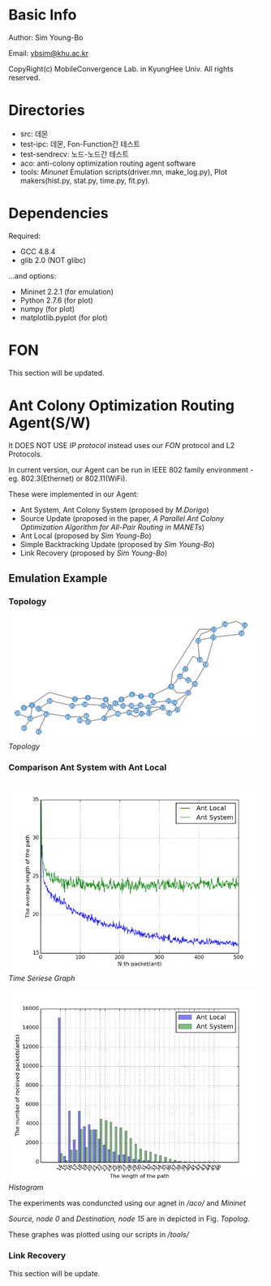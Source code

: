 # Basic Info
Author: Sim Young-Bo

Email: ybsim@khu.ac.kr

CopyRight(c) MobileConvergence Lab. in KyungHee Univ. All rights reserved.

# Directories
* src: 데몬
* test-ipc: 데몬, Fon-Function간 테스트
* test-sendrecv: 노드-노드간 테스트
* aco: anti-colony optimization routing agent software
* tools: *Minunet* Emulation scripts(driver.mn, make_log.py),
         Plot makers(hist.py, stat.py, time.py, fit.py).

# Dependencies
Required:
* GCC 4.8.4
* glib 2.0 (NOT glibc)

...and options:
* Mininet 2.2.1 (for emulation)
* Python 2.7.6 (for plot)
* numpy (for plot)
* matplotlib.pyplot (for plot)

# FON
This section will be updated.

# Ant Colony Optimization Routing Agent(S/W)
It DOES NOT USE *IP protocol* instead uses our *FON* protocol and L2 Protocols.

In current version, our Agent can be run in IEEE 802 family environment -
eg. 802.3(Ethernet) or 802.11(WiFi).

These were implemented in our Agent:
 - Ant System, Ant Colony System (proposed by *M.Dorigo*)
 - Source Update (proposed in the paper, *A Parallel Ant Colony Optimization
   Algorithm for All-Pair Routing in MANETs*)
 - Ant Local (proposed by *Sim Young-Bo*)
 - Simple Backtracking Update (proposed by *Sim Young-Bo*)
 - Link Recovery (proposed by *Sim Young-Bo*)

## Emulation Example

### Topology
![Topology](/resource/topo.png)
*Topology*

### Comparison Ant System with Ant Local
![Time Seriese](/resource/time.png)
*Time Seriese Graph*

![Histogram](/resource/hist.png)
*Histogram*

The experiments was conduncted using our agnet in */aco/* and *Mininet*

*Source, node 0* and *Destination, node 15* are in depicted in Fig. *Topolog*.

These graphes was plotted using our scripts in */tools/*

### Link Recovery
This section will be update.
